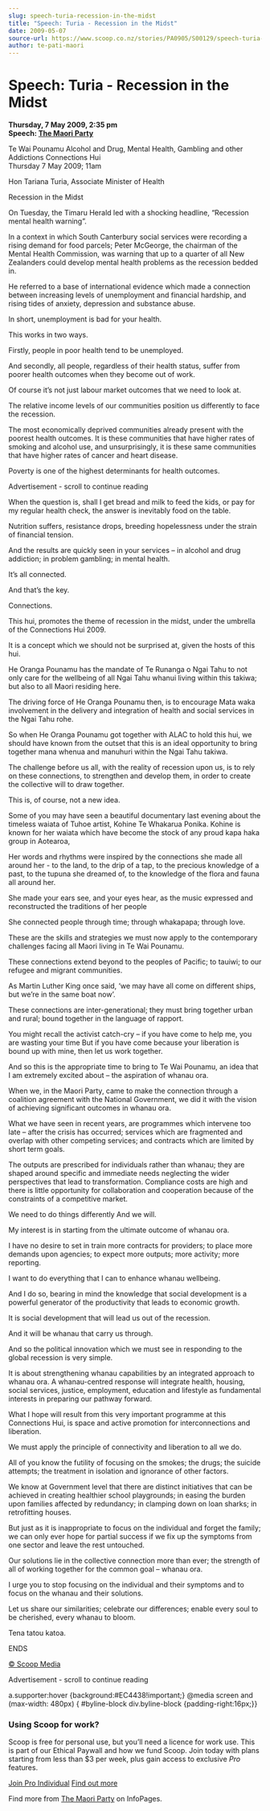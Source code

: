 ```yaml
---
slug: speech-turia-recession-in-the-midst
title: "Speech: Turia - Recession in the Midst"
date: 2009-05-07
source-url: https://www.scoop.co.nz/stories/PA0905/S00129/speech-turia-recession-in-the-midst.htm
author: te-pati-maori
---
```

Speech: Turia - Recession in the Midst
======================================

**Thursday, 7 May 2009, 2:35 pm**  
**Speech: [The Maori Party](https://info.scoop.co.nz/The_Maori_Party)**

Te Wai Pounamu Alcohol and Drug, Mental Health, Gambling and other Addictions Connections Hui  
Thursday 7 May 2009; 11am

Hon Tariana Turia, Associate Minister of Health

Recession in the Midst

  
On Tuesday, the Timaru Herald led with a shocking headline, “Recession mental health warning”.

In a context in which South Canterbury social services were recording a rising demand for food parcels; Peter McGeorge, the chairman of the Mental Health Commission, was warning that up to a quarter of all New Zealanders could develop mental health problems as the recession bedded in.

He referred to a base of international evidence which made a connection between increasing levels of unemployment and financial hardship, and rising tides of anxiety, depression and substance abuse.

In short, unemployment is bad for your health.

This works in two ways.

Firstly, people in poor health tend to be unemployed.

And secondly, all people, regardless of their health status, suffer from poorer health outcomes when they become out of work.

Of course it’s not just labour market outcomes that we need to look at.

The relative income levels of our communities position us differently to face the recession.

The most economically deprived communities already present with the poorest health outcomes. It is these communities that have higher rates of smoking and alcohol use, and unsurprisingly, it is these same communities that have higher rates of cancer and heart disease.

Poverty is one of the highest determinants for health outcomes.

Advertisement - scroll to continue reading





When the question is, shall I get bread and milk to feed the kids, or pay for my regular health check, the answer is inevitably food on the table.

Nutrition suffers, resistance drops, breeding hopelessness under the strain of financial tension.

And the results are quickly seen in your services – in alcohol and drug addiction; in problem gambling; in mental health.

It’s all connected.

And that’s the key.

Connections.

This hui, promotes the theme of recession in the midst, under the umbrella of the Connections Hui 2009.

It is a concept which we should not be surprised at, given the hosts of this hui.

He Oranga Pounamu has the mandate of Te Runanga o Ngai Tahu to not only care for the wellbeing of all Ngai Tahu whanui living within this takiwa; but also to all Maori residing here.

The driving force of He Oranga Pounamu then, is to encourage Mata waka involvement in the delivery and integration of health and social services in the Ngai Tahu rohe.

So when He Oranga Pounamu got together with ALAC to hold this hui, we should have known from the outset that this is an ideal opportunity to bring together mana whenua and manuhuri within the Ngai Tahu takiwa.

The challenge before us all, with the reality of recession upon us, is to rely on these connections, to strengthen and develop them, in order to create the collective will to draw together.

This is, of course, not a new idea.

Some of you may have seen a beautiful documentary last evening about the timeless waiata of Tuhoe artist, Kohine Te Whakarua Ponika. Kohine is known for her waiata which have become the stock of any proud kapa haka group in Aotearoa,

Her words and rhythms were inspired by the connections she made all around her - to the land, to the drip of a tap, to the precious knowledge of a past, to the tupuna she dreamed of, to the knowledge of the flora and fauna all around her.

She made your ears see, and your eyes hear, as the music expressed and reconstructed the traditions of her people

She connected people through time; through whakapapa; through love.

These are the skills and strategies we must now apply to the contemporary challenges facing all Maori living in Te Wai Pounamu.

These connections extend beyond to the peoples of Pacific; to tauiwi; to our refugee and migrant communities.

As Martin Luther King once said, ‘we may have all come on different ships, but we’re in the same boat now’.

These connections are inter-generational; they must bring together urban and rural; bound together in the language of rapport.

You might recall the activist catch-cry – if you have come to help me, you are wasting your time But if you have come because your liberation is bound up with mine, then let us work together.

And so this is the appropriate time to bring to Te Wai Pounamu, an idea that I am extremely excited about – the aspiration of whanau ora.

When we, in the Maori Party, came to make the connection through a coalition agreement with the National Government, we did it with the vision of achieving significant outcomes in whanau ora.

What we have seen in recent years, are programmes which intervene too late – after the crisis has occurred; services which are fragmented and overlap with other competing services; and contracts which are limited by short term goals.

The outputs are prescribed for individuals rather than whanau; they are shaped around specific and immediate needs neglecting the wider perspectives that lead to transformation. Compliance costs are high and there is little opportunity for collaboration and cooperation because of the constraints of a competitive market.

We need to do things differently And we will.

My interest is in starting from the ultimate outcome of whanau ora.

I have no desire to set in train more contracts for providers; to place more demands upon agencies; to expect more outputs; more activity; more reporting.

I want to do everything that I can to enhance whanau wellbeing.

And I do so, bearing in mind the knowledge that social development is a powerful generator of the productivity that leads to economic growth.

It is social development that will lead us out of the recession.

And it will be whanau that carry us through.

And so the political innovation which we must see in responding to the global recession is very simple.

It is about strengthening whanau capabilities by an integrated approach to whanau ora. A whanau-centred response will integrate health, housing, social services, justice, employment, education and lifestyle as fundamental interests in preparing our pathway forward.

What I hope will result from this very important programme at this Connections Hui, is space and active promotion for interconnections and liberation.

We must apply the principle of connectivity and liberation to all we do.

All of you know the futility of focusing on the smokes; the drugs; the suicide attempts; the treatment in isolation and ignorance of other factors.

We know at Government level that there are distinct initiatives that can be achieved in creating healthier school playgrounds; in easing the burden upon families affected by redundancy; in clamping down on loan sharks; in retrofitting houses.

But just as it is inappropriate to focus on the individual and forget the family; we can only ever hope for partial success if we fix up the symptoms from one sector and leave the rest untouched.

Our solutions lie in the collective connection more than ever; the strength of all of working together for the common goal – whanau ora.

I urge you to stop focusing on the individual and their symptoms and to focus on the whanau and their solutions.

Let us share our similarities; celebrate our differences; enable every soul to be cherished, every whanau to bloom.

Tena tatou katoa.

ENDS

[© Scoop Media](http://www.scoop.co.nz/about/terms.html)  

Advertisement - scroll to continue reading



a.supporter:hover {background:#EC4438!important;} @media screen and (max-width: 480px) { #byline-block div.byline-block {padding-right:16px;}}

### Using Scoop for work?

Scoop is free for personal use, but you’ll need a licence for work use. This is part of our Ethical Paywall and how we fund Scoop. Join today with plans starting from less than $3 per week, plus gain access to exclusive _Pro_ features.  
  
[Join Pro Individual](https://pro.scoop.co.nz/Individual/?from=ProIn24) [Find out more](https://pro.scoop.co.nz/using-scoop-for-work/?from=ProIn24)

Find more from [The Maori Party](https://info.scoop.co.nz/The_Maori_Party) on InfoPages.